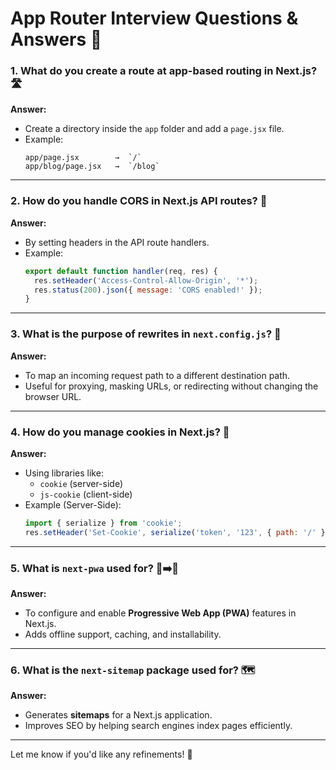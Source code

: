 # App Router Interview Questions & Answers 🚀

### 1. **What do you create a route at app-based routing in Next.js?** 🛣️  
   **Answer:**  
   - Create a directory inside the `app` folder and add a `page.jsx` file.  
   - Example:  
     ```plaintext
     app/page.jsx        →  `/`  
     app/blog/page.jsx   →  `/blog`  
     ```  

---

### 2. **How do you handle CORS in Next.js API routes?** 🔄  
   **Answer:**  
   - By setting headers in the API route handlers.  
   - Example:  
     ```javascript
     export default function handler(req, res) {
       res.setHeader('Access-Control-Allow-Origin', '*');
       res.status(200).json({ message: 'CORS enabled!' });
     }
     ```  

---

### 3. **What is the purpose of rewrites in `next.config.js`?** 🔀  
   **Answer:**  
   - To map an incoming request path to a different destination path.  
   - Useful for proxying, masking URLs, or redirecting without changing the browser URL.  

---

### 4. **How do you manage cookies in Next.js?** 🍪  
   **Answer:**  
   - Using libraries like:  
     - `cookie` (server-side)  
     - `js-cookie` (client-side)  
   - Example (Server-Side):  
     ```javascript
     import { serialize } from 'cookie';
     res.setHeader('Set-Cookie', serialize('token', '123', { path: '/' }));
     ```  

---

### 5. **What is `next-pwa` used for?** 📱➡️🔌  
   **Answer:**  
   - To configure and enable **Progressive Web App (PWA)** features in Next.js.  
   - Adds offline support, caching, and installability.  

---

### 6. **What is the `next-sitemap` package used for?** 🗺️  
   **Answer:**  
   - Generates **sitemaps** for a Next.js application.  
   - Improves SEO by helping search engines index pages efficiently.  

---

Let me know if you'd like any refinements! 🚀
